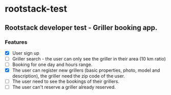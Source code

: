 # rootstack-test
## Rootstack developer test - Griller booking app.

### Features

- [x] User sign up
- [ ] Griller search - the user can only see the griller in their area (10 km ratio)
- [ ] Booking for one day and hours range.
- [x] The user can register new grillers (basic properties, photo, model and description), the griller need the zip code of the user.
- [ ] The user need to see the bookings of their grillers.
- [ ] The user can't reserve a griller already reserved. 
